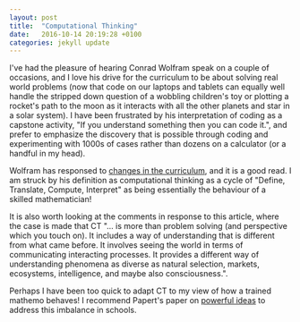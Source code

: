 ```yaml
---
layout: post
title:  "Computational Thinking"
date:   2016-10-14 20:19:28 +0100
categories: jekyll update
---
```


I've had the pleasure of hearing Conrad Wolfram speak on a couple of occasions, and I love his drive for the curriculum to be about solving real world problems (now that code on our laptops and tablets can equally well handle the stripped down question of a wobbling children's toy or plotting a rocket's path to the moon as it interacts with all the other planets and star in a solar system). I have been frustrated by his interpretation of coding as a capstone activity, "If you understand something then you can code it.", and prefer to emphasize the discovery that is possible through coding and experimenting with 1000s of cases rather than dozens on a calculator (or a handful in my head).

Wolfram has responsed to [changes in the curriculum](http://www.conradwolfram.com/home/anchoring-computational-thinking-in-todays-curriculum), and it is a good read. I am struck by his definition as computational thinking as a cycle of "Define, Translate, Compute, Interpret" as being essentially the behaviour of a skilled mathematician!

It is also worth looking at the comments in response to this article, where the case is made that CT "...  is more than problem solving (and perspective which you touch on). It includes a way of understanding that is different from what came before. It involves seeing the world in terms of communicating interacting processes. It provides a different way of understanding phenomena as diverse as natural selection, markets, ecosystems, intelligence, and maybe also consciousness.". 

Perhaps I have been too quick to adapt CT to my view of how a trained mathemo behaves! I recommend Papert's paper on [powerful ideas](https://llk.media.mit.edu/courses/readings/Papert-Big-Idea.pdf) to address this imbalance in schools.